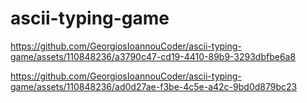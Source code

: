 # ascii-typing-game

https://github.com/GeorgiosIoannouCoder/ascii-typing-game/assets/110848236/a3790c47-cd19-4410-89b9-3293dbfbe6a8

https://github.com/GeorgiosIoannouCoder/ascii-typing-game/assets/110848236/ad0d27ae-f3be-4c5e-a42c-9bd0d879bc23

